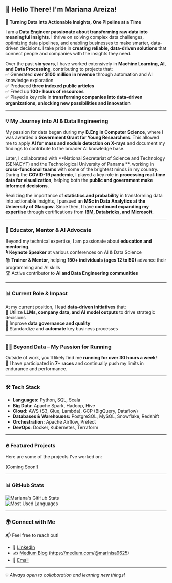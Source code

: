 ## 👋 Hello There! I'm Mariana Areiza!

🚀 **Turning Data into Actionable Insights, One Pipeline at a Time**

I am a **Data Engineer passionate about transforming raw data into meaningful insights**. I thrive on solving complex data challenges, optimizing data pipelines, and enabling businesses to make smarter, data-driven decisions. I take pride in **creating reliable, data-driven solutions** that connect people and companies with the insights they need.  

Over the past **six years**, I have worked extensively in **Machine Learning, AI, and Data Processing**, contributing to projects that:  
✅ Generated **over $100 million in revenue** through automation and AI knowledge exploration  
✅ Produced **three indexed public articles**  
✅ Freed up **100+ hours of resources**  
✅ Played a key role in **transforming companies into data-driven organizations, unlocking new possibilities and innovation**  

---

### **💡 My Journey into AI & Data Engineering**  

My passion for data began during my **B.Eng in Computer Science**, where I was awarded a **Government Grant for Young Researchers**. This allowed me to apply **AI for mass and nodule detection on X-rays** and document my findings to contribute to the broader AI knowledge base.  

Later, I collaborated with **National Secretariat of Science and Technology (SENACYT) and the Technological University of Panama  **, working in **cross-functional teams** with some of the brightest minds in my country. During the **COVID-19 pandemic**, I played a key role in **processing real-time data for visualization**, helping both the **public and government make informed decisions**.  

Realizing the importance of **statistics and probability** in transforming data into actionable insights, I pursued an **MSc in Data Analytics at the University of Glasgow**. Since then, I have **continued expanding my expertise** through certifications from **IBM, Databricks, and Microsoft**.

---

### **🎤 Educator, Mentor & AI Advocate**  

Beyond my technical expertise, I am passionate about **education and mentoring**.  
🎙️ **Keynote Speaker** at various conferences on AI & Data Science  
📚 **Trainer & Mentor**, helping **150+ individuals (ages 12 to 50)** advance their programming and AI skills  
🏆 Active contributor to **AI and Data Engineering communities**  

---

### **📊 Current Role & Impact**  

At my current position, I lead **data-driven initiatives** that:  
📌 Utilize **LLMs, company data, and AI model outputs** to drive strategic decisions  
📌 Improve **data governance and quality**  
📌 Standardize and **automate** key business processes  

---

### **🏃‍♀️ Beyond Data – My Passion for Running**  

Outside of work, you’ll likely find me **running for over 30 hours a week**!  
🏅 I have participated in **7+ races** and continually push my limits in endurance and performance.  

---

### 🛠️ **Tech Stack**

- **Languages:** Python, SQL, Scala  
- **Big Data:** Apache Spark, Hadoop, Hive  
- **Cloud:** AWS (S3, Glue, Lambda), GCP (BigQuery, Dataflow)  
- **Databases & Warehouses:** PostgreSQL, MySQL, Snowflake, Redshift  
- **Orchestration:** Apache Airflow, Prefect  
- **DevOps:** Docker, Kubernetes, Terraform  

---

### 🔥 **Featured Projects**  

Here are some of the projects I've worked on:

(Coming Soon!)  

---

### 📊 **GitHub Stats**  

![Mariana's GitHub Stats](https://github-readme-stats.vercel.app/api?username=MarianaAreiza&show_icons=true&theme=dark)  
![Most Used Languages](https://github-readme-stats.vercel.app/api/top-langs/?username=MarianaAreiza&layout=compact&theme=dark)  

---

### 🌍 **Connect with Me**  

📬 Feel free to reach out!

- 🔗 [LinkedIn](https://www.linkedin.com/in/marianaareiza/)  
- ✍️ [Medium Blog](#) (https://medium.com/@marinisa9625) 
- 📧 [Email](mailto:your.email@example.com)

---

💡 *Always open to collaboration and learning new things!*
